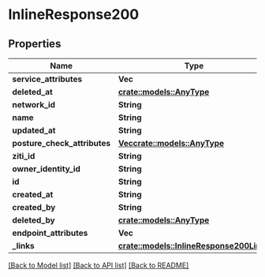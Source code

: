 # InlineResponse200

## Properties

Name | Type | Description | Notes
------------ | ------------- | ------------- | -------------
**service_attributes** | **Vec<String>** |  | 
**deleted_at** | [**crate::models::AnyType**](.md) |  | 
**network_id** | **String** |  | 
**name** | **String** |  | 
**updated_at** | **String** |  | 
**posture_check_attributes** | [**Vec<crate::models::AnyType>**](AnyType.md) |  | 
**ziti_id** | **String** |  | 
**owner_identity_id** | **String** |  | 
**id** | **String** |  | 
**created_at** | **String** |  | 
**created_by** | **String** |  | 
**deleted_by** | [**crate::models::AnyType**](.md) |  | 
**endpoint_attributes** | **Vec<String>** |  | 
**_links** | [**crate::models::InlineResponse200Links**](inline_response_200__links.md) |  | 

[[Back to Model list]](../README.md#documentation-for-models) [[Back to API list]](../README.md#documentation-for-api-endpoints) [[Back to README]](../README.md)


